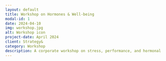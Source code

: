 ```yaml
---
layout: default
title: Workshop on Hormones & Well-being
modal-id: 1
date: 2024-04-10
img: workshop.jpg
alt: Workshop icon
project-date: April 2024
client: Strategy&
category: Workshop
description: A corporate workshop on stress, performance, and hormonal health.
---
```

